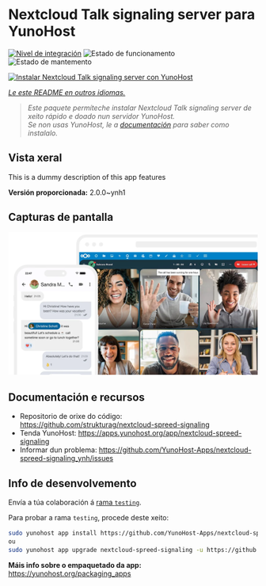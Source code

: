 <!--
NOTA: Este README foi creado automáticamente por <https://github.com/YunoHost/apps/tree/master/tools/readme_generator>
NON debe editarse manualmente.
-->

# Nextcloud Talk signaling server para YunoHost

[![Nivel de integración](https://dash.yunohost.org/integration/nextcloud-spreed-signaling.svg)](https://ci-apps.yunohost.org/ci/apps/nextcloud-spreed-signaling/) ![Estado de funcionamento](https://ci-apps.yunohost.org/ci/badges/nextcloud-spreed-signaling.status.svg) ![Estado de mantemento](https://ci-apps.yunohost.org/ci/badges/nextcloud-spreed-signaling.maintain.svg)

[![Instalar Nextcloud Talk signaling server con YunoHost](https://install-app.yunohost.org/install-with-yunohost.svg)](https://install-app.yunohost.org/?app=nextcloud-spreed-signaling)

*[Le este README en outros idiomas.](./ALL_README.md)*

> *Este paquete permíteche instalar Nextcloud Talk signaling server de xeito rápido e doado nun servidor YunoHost.*  
> *Se non usas YunoHost, le a [documentación](https://yunohost.org/install) para saber como instalalo.*

## Vista xeral

This is a dummy description of this app features


**Versión proporcionada:** 2.0.0~ynh1

## Capturas de pantalla

![Captura de pantalla de Nextcloud Talk signaling server](./doc/screenshots/nextcloud-hub7-talk-preview.webp)

## Documentación e recursos

- Repositorio de orixe do código: <https://github.com/strukturag/nextcloud-spreed-signaling>
- Tenda YunoHost: <https://apps.yunohost.org/app/nextcloud-spreed-signaling>
- Informar dun problema: <https://github.com/YunoHost-Apps/nextcloud-spreed-signaling_ynh/issues>

## Info de desenvolvemento

Envía a túa colaboración á [rama `testing`](https://github.com/YunoHost-Apps/nextcloud-spreed-signaling_ynh/tree/testing).

Para probar a rama `testing`, procede deste xeito:

```bash
sudo yunohost app install https://github.com/YunoHost-Apps/nextcloud-spreed-signaling_ynh/tree/testing --debug
ou
sudo yunohost app upgrade nextcloud-spreed-signaling -u https://github.com/YunoHost-Apps/nextcloud-spreed-signaling_ynh/tree/testing --debug
```

**Máis info sobre o empaquetado da app:** <https://yunohost.org/packaging_apps>
